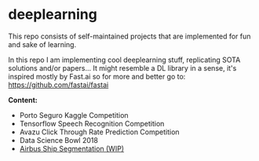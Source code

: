 # deeplearning

This repo consists of self-maintained projects that are implemented for fun and sake of learning. 

In this repo I am implementing cool deeplearning stuff, replicating SOTA solutions and/or papers...
It might resemble a DL library in a sense, it's inspired mostly by Fast.ai so for more and better go to:
https://github.com/fastai/fastai

**Content:**

- Porto Seguro Kaggle Competition
- Tensorflow Speech Recognition Competition
- Avazu Click Through Rate Prediction Competition
- Data Science Bowl 2018 
- [Airbus Ship Segmentation (WIP)](https://www.kaggle.com/c/airbus-ship-detection/)

